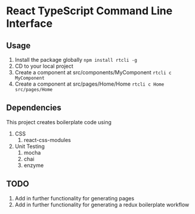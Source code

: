 # React TypeScript Command Line Interface

## Usage

1. Install the package globally
    ```npm install rtcli -g```
2. CD to your local project
3. Create a component at src/components/MyComponent
    ```rtcli c MyComponent```
4. Create a component at src/pages/Home/Home
    ```rtcli c Home src/pages/Home```

## Dependencies

This project creates boilerplate code using
1. CSS 
    1. react-css-modules
2. Unit Testing
    1. mocha
    2. chai
    3. enzyme

## TODO

1. Add in further functionality for generating pages
2. Add in further functionality for generating a redux boilerplate workflow
